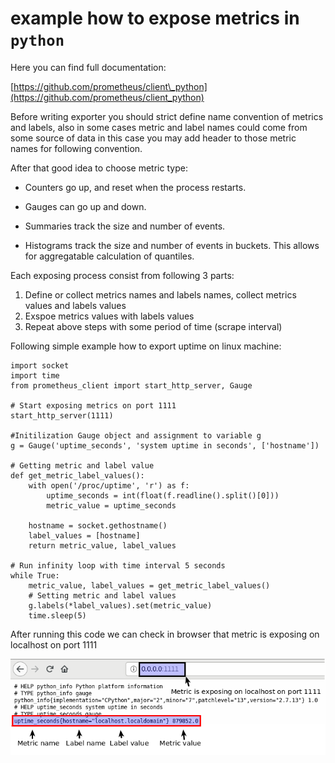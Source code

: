 # example how to expose metrics in `python`

Here you can find full documentation:

[https://github.com/prometheus/client\_python](https://github.com/prometheus/client_python)

Before writing exporter you should strict define name convention of metrics and labels, also in some cases metric and label names could come from some source of data in this case you may add header to those metric names for following convention.

After that good idea to choose metric type:

* Counters go up, and reset when the process restarts.

* Gauges can go up and down.

* Summaries track the size and number of events.

* Histograms track the size and number of events in buckets. This allows for aggregatable calculation of quantiles.

Each exposing process consist from following 3 parts:

1. Define or collect metrics names and labels names, collect metrics values and labels values
2. Exspoe metrics values with labels values
3. Repeat above steps with some period of time \(scrape interval\)

Following simple example how to export uptime on linux machine:

```
import socket
import time
from prometheus_client import start_http_server, Gauge

# Start exposing metrics on port 1111
start_http_server(1111)

#Initilization Gauge object and assignment to variable g
g = Gauge('uptime_seconds', 'system uptime in seconds', ['hostname'])

# Getting metric and label value
def get_metric_label_values():
    with open('/proc/uptime', 'r') as f:
        uptime_seconds = int(float(f.readline().split()[0]))
        metric_value = uptime_seconds

    hostname = socket.gethostname()
    label_values = [hostname]
    return metric_value, label_values

# Run infinity loop with time interval 5 seconds
while True:
    metric_value, label_values = get_metric_label_values()
    # Setting metric and label values
    g.labels(*label_values).set(metric_value)
    time.sleep(5)
```

After running this code we can check in browser that metric is exposing on localhost on port 1111

![](/assets/Exposing_metric_example.png)


